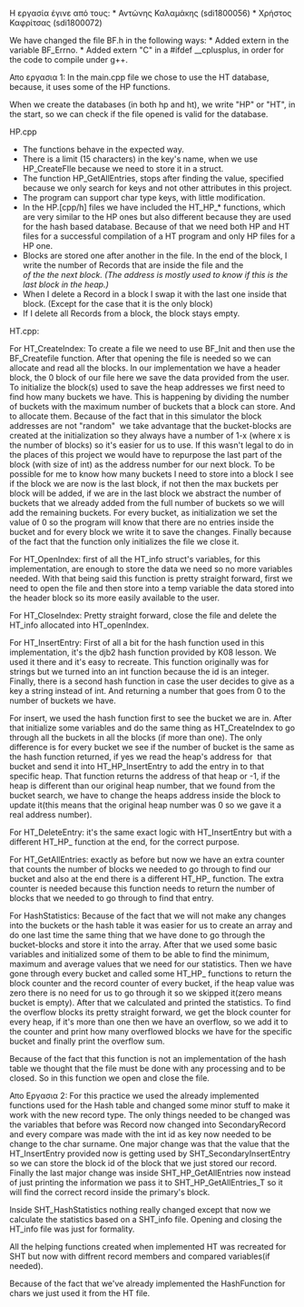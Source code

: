 Η εργασία έγινε από τους:
	* Αντώνης Καλαμάκης (sdi1800056)
	* Χρήστος Καφρίτσας  (sdi1800072)

We have changed the file BF.h in the following ways:
	* Added extern in the variable BF_Errno.
	* Added extern "C" in a #ifdef __cplusplus, in order for
	the code to compile under g++.

Απο εργασια 1:
In the main.cpp file we chose to use the HT database, because, it uses some of the HP functions.

When we create the databases (in both hp and ht),
we write "HP" or "HT", in the start, so we can check if the file
opened is valid for the database.

HP.cpp
* The functions behave in the expected way.
* There is a limit (15 characters) in the key's name,
when we use HP_CreateFIle because we need to store it in a struct.
* The function HP_GetAllEntries, stops after finding the value, specified because we only search for keys and not other attributes in this project.
* The program can support char type keys, with little modification.
* In the HP.[cpp/h] files we have included the HT_HP_* functions,
which are very similar to the HP ones but also different because
they are used for the hash based database.
Because of that we need both HP and HT files for a successful compilation of a HT program and only HP files for a HP one.
* Blocks are stored one after another in the file.
In the end of the block,
I write the number of Records that are inside the file and
the <address> of the the next block. (The address is mostly used to know if this is the last block in the heap.)
* When I delete a Record in a block I swap it with the last one inside that block. (Except for the case that it is the only block)
* If I delete all Records from a block, the block stays empty.

HT.cpp:

For HT_CreateIndex:
To create a file we need to use BF_Init and then use the BF_Createfile function.
After that opening the file is needed so we can allocate and read all the blocks.
In our implementation we have a header block, the 0 block of our file here we
save the data provided from the user.
To initialize the block(s) used to save the heap addresses we first need to find
how many buckets we have. This is happening by dividing the number of buckets
with the maximum number of buckets that a block can store.
And to allocate them. Because of the fact that in this simulator the block
addresses are not "random"  we take advantage that the bucket-blocks are created
at the initialization so they always have a number of 1-x (where x is the number
of blocks) so it's easier for us to use. If this wasn't legal to do in the places
of this project we would have to repurpose the last part of the block (with
size of int) as the address number for our next block.
To be possible for me to know how many buckets I need to store into a block I
see if the block we are now is the last block, if not then the max buckets per
block will be added, if we are in the last block we abstract the number of
buckets that we already added from the full number of buckets so we will add
the remaining buckets.
For every bucket, as initialization we set the value of 0 so the program will
know that there are no entries inside the bucket and for every block we write
it to save the changes.
Finally because of the fact that the function only initializes the file we
close it.

For HT_OpenIndex:
first of all the HT_info struct's variables, for this implementation, are
enough to store the data we need so no more variables needed.
With that being said this function is pretty straight forward, first we need to
open the file and then store into a temp variable the data stored into the
header block so its more easily available to the user.

For HT_CloseIndex:
Pretty straight forward, close the file and delete the HT_info allocated into
HT_openIndex.

For HT_InsertEntry:
First of all a bit for the hash function used in this implementation, it's the
djb2 hash function provided by K08 lesson. We used it there and it's easy to
recreate. This function originally was for strings but we turned into an int
function because the id is an integer. Finally, there is a second hash function
in case the user decides to give as a key a string instead of int. And returning
a number that goes from 0 to the number of buckets we have.

For insert, we used the hash function first to see the bucket we are in.
After that initialize some variables and do the same thing as HT_CreateIndex to
go through all the buckets in all the blocks (if more than one). The only
difference is for every bucket we see if the number of bucket is the same as
the hash function returned, if yes we read the heap's address for  that bucket
and send it into HT_HP_InsertEntry to add the entry in to that specific heap.
That function returns the address of that heap or -1, if the heap is different
than our original heap number, that we found from the bucket search, we have to
change the heaps address inside the block to update it(this means that the
original heap number was 0 so we gave it a real address number).

For HT_DeleteEntry:
it's the same exact logic with HT_InsertEntry but with a different HT_HP_
function at the end, for the correct purpose.

For HT_GetAllEntries:
exactly as before but now we have an extra counter that counts the number of
blocks we needed to go through to find our bucket and also at the end there is
a different HT_HP_ function. The extra counter is needed because this function
needs to return the number of blocks that we needed to go through to find that
entry.

For HashStatistics:
Because of the fact that we will not make any changes into the buckets or the
hash table it was easier for us to create an array and do one last time the
same thing that we have done to go through the bucket-blocks and store it into the
array.
After that we used some basic variables and initialized some of them to be able
to find the minimum, maximum and average values that we need for our statistics.
Then we have gone through every bucket and called some HT_HP_ functions to return
the block counter and the record counter of every bucket, if the heap value was
zero there is no need for us to go through it so we skipped it(zero means
bucket is empty).
After that we calculated and printed the statistics.
To find the overflow blocks its pretty straight forward, we get the block
counter for every heap, if it's more than one then we have an overflow, so we
add it to the counter and print how many overflowed blocks we have for the
specific bucket and finally print the overflow sum.

Because of the fact that this function is not an implementation of the hash
table we thought that the file must be done with any processing and to be
closed. So in this function we open and close the file.

Απο Εργασια 2:
For this practice we used the already implemented functions used for the Hash table
and changed some minor stuff to make it work with the new record type. The only
things needed to be changed was the variables that before was Record now changed
into SecondaryRecord and every compare was made with the int id as key now needed
to be change to the char surname.
One major change was that the value that the HT_InsertEntry provided now is getting
used by SHT_SecondaryInsertEntry so we can store the block id of the block that we
just stored our record.
Finally the last major change was inside SHT_HP_GetAllEntries now instead of
just printing the information we pass it to SHT_HP_GetAllEntries_T so it will find
the correct record inside the primary's block.

Inside SHT_HashStatistics nothing really changed except that now we calculate the
 statistics based on a SHT_info file. Opening and closing the HT_info file was
 just for formality.

All the helping functions created when implemented HT was recreated for SHT
but now with diffrent record members and compared variables(if needed).

Because of the fact that we've already implemented the HashFunction for chars
we just used it from the HT file.
